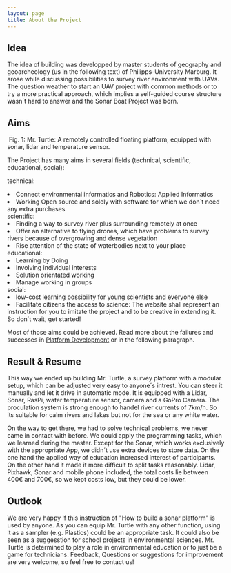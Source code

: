 ```yaml
---
layout: page
title: About the Project
---
```


<h2>Idea</h2>

<p>The idea of building was developped by master students of geography and geoarcheology (us in the following text) of Philipps-University Marburg. It arose while discussing possibilities to survey river environment with UAVs. The question weather to start an UAV project with common methods or to try a more practical approach, which implies a self-guided course structure wasn´t hard to answer and the Sonar Boat Project was born.</p>

<h2>Aims</h2>

<span class="image right">
           <img src="{{ 'assets/images/turtleWho.jpg ' | absolute_url }}" alt=""/>
            Fig. 1: Mr. Turtle: A remotely controlled floating platform, equipped with sonar, lidar and temperature sensor.
        </span>

<p>The Project has many aims in several fields (technical, scientific, educational, social):</p>
 
<p>
technical:
<li>Connect environmental informatics and Robotics: Applied Informatics</li>
<li>Working Open source and solely with software for which we don´t need any extra purchases</li>
scientific:
<li>Finding a way to survey river plus surrounding remotely at once</li>
<li>Offer an alternative to flying drones, which have problems to survey rivers because of overgrowing and dense vegetation</li>
<li>Rise attention of the state of waterbodies next to your place</li>
educational:
<li>Learning by Doing</li>
<li>Involving individual interests</li>
<li>Solution orientated working</li>
<li>Manage working in groups</li>
social:
<li>low-cost learning possibility for young scientists and everyone else</li>
<li>Facilitate citizens the access to science: The website shall represent an instruction for you to imitate the project and to be creative in extending it. So don´t wait, get started!</li></p>

<p>Most of those aims could be achieved. Read more about the failures and successes in <a href="boat.html">Platform Development</a> or in the following paragraph.</p>


<h2>Result & Resume</h2>
 
 <p>This way we ended up building Mr. Turtle, a survey platform with a modular setup, which can be adjusted very easy to anyone´s intrest. You can steer it manually and let it drive in automatic mode. It is equipped with a Lidar, Sonar, RasPi, water temperature sensor, camera and a GoPro Camera. The proculation system is strong enough to handel river currents of 7km/h. So its suitable for calm rivers and lakes but not for the sea or any white water. </p>
 <p>On the way to get there, we had to solve technical problems, we never came in contact with before. We could apply the programming tasks, which we learned during the master. Except for the Sonar, which works exclusively with the appropriate App, we didn´t use extra devices to store data. On the one hand the applied way of education increased interest of participants. On the other hand it made it more difficult to split tasks reasonably. Lidar, Pixhawk, Sonar and mobile phone included, the total costs lie between 400€ and 700€, so we kept costs low, but they could be lower.</p>
 
 
 <h2>Outlook</h2>
 
 <p>We are very happy if this instruction of "How to build a sonar platform" is used by anyone. As you can equip Mr. Turtle with any other function, using it as a sampler (e.g. Plastics) could be an appropriate task. It could also be seen as a suggesstion for school projects in environmental sciences. Mr. Turtle is determined to play a role in environmental education or to just be a game for technicians. Feedback, Questions or suggestions for improvement are very welcome, so feel free to contact us!</p>